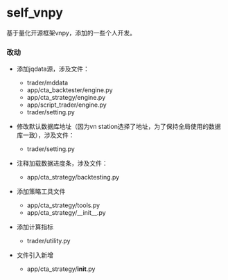 # self_vnpy

基于量化开源框架vnpy，添加的一些个人开发。

### 改动
+ 添加jqdata源，涉及文件：
    + trader/mddata
    + app/cta_backtester/engine.py
    + app/cta_strategy/engine.py 
    + app/script_trader/engine.py
    + trader/setting.py 

+ 修改默认数据库地址（因为vn station选择了地址，为了保持全局使用的数据库一致），涉及文件：
    + trader/setting.py 

+ 注释加载数据进度条，涉及文件：
    + app/cta_strategy/backtesting.py

+ 添加策略工具文件
    + app/cta_strategy/tools.py
    + app/cta_strategy/\_\_init\_\_.py
    
+ 添加计算指标
    + trader/utility.py

+ 文件引入新增
    + app/cta_strategy/__init__.py